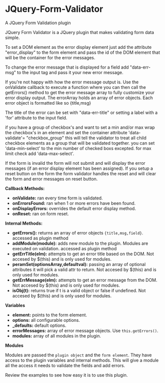 # JQuery-Form-Validator
A JQuery Form Validation plugin

JQuery Form Validator is a JQuery plugin that makes validating form data simple.

To set a DOM element as the error display element just add the attribute "error_display" to the form element and pass the id of the 
DOM element that will be the container for the error messages. 

To change the error message that is displayed for a field add "data-err-msg" to the input tag and pass it your new error message.

If you're not happy with how the error message output is. Use the onValidate callback to execute a function where you can then call the getErrors() method to get the error message array to fully customize your error display output. The errorArray holds an array of error objects. Each error object is formatted like so {title,msg}

The title of the error can be set with "data-err-title" or setting a label with a 'for' attribute to the input field.

if you have a group of checkbox's and want to set a min and/or max wrap the checkbox's in an element and set the container attribute
'data-validate'= "checkbox_group" this will tell the validator to treat all child checkbox elements as a group that will be validated 
together. you can set 'data-min-select' to the min number of checked boxs excepted. for max limit check add 'data-max-select'.


If the form is invalid the form will not submit and will display the error messages (if an error display element has been assigned).
If you setup a reset button on the form the form validator handles the reset and will clear the form and error messages on reset button.

**Callback Methods:**
  * **onValidate:** ran every time form is validated.
  * **onErrorsFound:** ran when 1 or more errors have been found.
  * **onDisplayErrors:** overrides the default error display method.
  * **onReset:** ran on form reset.
   
**Internal Methods:**
  * **getErrors():** returns an array of error objects `{title,msg,field}`. accessed as plugin method
  * **addModule(module):** adds new module to the plugin. Modules are executed on validation. accessed as plugin method
  * **getErrTitle(elm):** attempts to get an error title based on the DOM. Not accesed by $(this) and is only used for modules.
  * **peramSet(optionsArray,defaultval):** passing an array of optional attributes it will pick a valid attr to return. Not accesed by $(this) and is only used for modules.
  * **getErrMessage(elm):** attempts to get an error message from the DOM. Not accesed by $(this) and is only used for modules.
  * **isObj(t):** returns true if t is a valid object or false if undefined. Not accesed by $(this) and is only used for modules.
  
**Variables**
  * **element:** points to the form element.
  * **options:** all configurable options.
  * **_defaults:** default options.
  * **errorMessages:** array of error message objects. Use `this.getErrors()`.
  * **modules:** array of all modules in the plugin.
 
**Modules**

Modules are passed the `plugin object` and the `form element`. They have access to the plugin variables and internal methods. 
This will give a module all the access it needs to validate the fields and add errors. 


Review the examples to see how easy it is to use this plugin.
